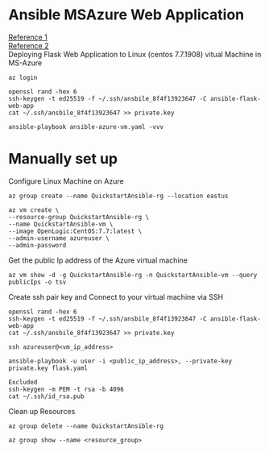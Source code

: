 # Ansible MSAzure Web Application
[Reference 1](https://docs.microsoft.com/en-us/azure/developer/ansible/install-on-linux-vmtabs=azure-cli#install-ansible-on-an-azure-linux-virtual-machine)<br/>
[Reference 2](https://docs.microsoft.com/en-us/azure/developer/ansible/vm-configure?tabs=ansible)<br/>
Deploying Flask Web Application to Linux (centos 7.7.1908) vitual Machine in MS-Azure<br>
```
az login
```
```
openssl rand -hex 6
ssh-keygen -t ed25519 -f ~/.ssh/ansbile_8f4f13923647 -C ansible-flask-web-app
cat ~/.ssh/ansbile_8f4f13923647 >> private.key
```
```
ansible-playbook ansible-azure-vm.yaml -vvv
```
# Manually set up 
Configure Linux Machine on Azure<br/>
``` 
az group create --name QuickstartAnsible-rg --location eastus
```
```
az vm create \
--resource-group QuickstartAnsible-rg \
--name QuickstartAnsible-vm \
--image OpenLogic:CentOS:7.7:latest \
--admin-username azureuser \
--admin-password 
```
Get the public Ip address of the Azure virtual machine
```
az vm show -d -g QuickstartAnsible-rg -n QuickstartAnsible-vm --query publicIps -o tsv
```
Create ssh pair key and Connect to your virtual machine via SSH
```
openssl rand -hex 6
ssh-keygen -t ed25519 -f ~/.ssh/ansbile_8f4f13923647 -C ansible-flask-web-app
cat ~/.ssh/ansbile_8f4f13923647 >> private.key
```
```
ssh azureuser@<vm_ip_address>
```
``` 
ansible-playbook -u user -i <public_ip_address>, --private-key private.key flask.yaml
```
```
Excluded
ssh-keygen -m PEM -t rsa -b 4096
cat ~/.ssh/id_rsa.pub
```
Clean up Resources
```
az group delete --name QuickstartAnsible-rg
``` 
```
az group show --name <resource_group>
```


